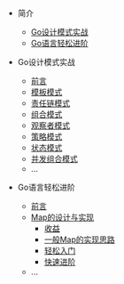 * 简介
  * [Go设计模式实战](patterns/)
  * [Go语言轻松进阶](kernal/)

* Go设计模式实战

  * [前言](patterns/)
  * [模板模式](patterns/template)
  * [责任链模式](patterns/responsiblity)
  * [组合模式](patterns/component)
  * [观察者模式](patterns/observor)
  * [策略模式](patterns/strategy)
  * [状态模式](patterns/state)
  * [并发组合模式](patterns/concurrency-component)
  * ...

* Go语言轻松进阶
  * [前言](kernal/)
  * [Map的设计与实现](kernal/map)
    * [收益](kernal/map?id=收益)
    * [一般Map的实现思路](/kernal/map?id=简单看看一般map的实现思路)
    * [轻松入门](/kernal/map?id=go语言里map的实现思路入门程度)
    * [快速进阶](/kernal/map?id=go语言里map的实现思路熟悉程度)
  * ...